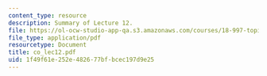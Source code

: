 ```yaml
---
content_type: resource
description: Summary of Lecture 12.
file: https://ol-ocw-studio-app-qa.s3.amazonaws.com/courses/18-997-topics-in-combinatorial-optimization-spring-2004/1f49f61e252e482677bfbcec197d9e25_co_lec12.pdf
file_type: application/pdf
resourcetype: Document
title: co_lec12.pdf
uid: 1f49f61e-252e-4826-77bf-bcec197d9e25
---
```

